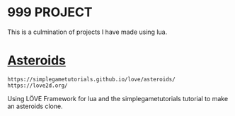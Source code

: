 # 999 PROJECT

This is a culmination of projects I have made using lua.


# <a href="001Asteroids">Asteroids</a>

```
https://simplegametutorials.github.io/love/asteroids/
https://love2d.org/
```

Using LÖVE Framework for lua and the simplegametutorials tutorial to make an
asteroids clone.
